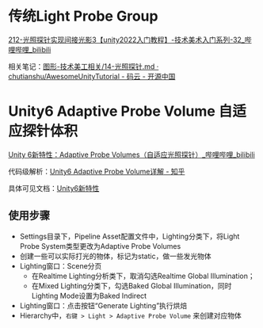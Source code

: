 # 传统Light Probe Group

[212-光照探针实现间接光影3【unity2022入门教程】-技术美术入门系列-32_哔哩哔哩_bilibili](https://www.bilibili.com/video/BV1RY411M7WZ/?spm_id_from=333.1387.favlist.content.click&vd_source=563d44869c3ecebb1867233573d16b7b)

相关笔记：[图形-技术美工相关/14-光照探针.md · chutianshu/AwesomeUnityTutorial - 码云 - 开源中国](https://gitee.com/chutianshu1981/AwesomeUnityTutorial/blob/main/图形-技术美工相关/14-光照探针.md)

# Unity6 Adaptive Probe Volume 自适应探针体积

[Unity 6新特性：Adaptive Probe Volumes（自适应光照探针）_哔哩哔哩_bilibili](https://www.bilibili.com/video/BV1GWwmeSETr/?spm_id_from=333.1387.favlist.content.click&vd_source=563d44869c3ecebb1867233573d16b7b)

代码级解析：[Unity6 Adaptive Probe Volume详解 - 知乎](https://zhuanlan.zhihu.com/p/8218046347)

具体可见文档：[Unity6新特性](../../Unity/新特性/Unity6.md)

## 使用步骤

- Settings目录下，Pipeline Asset配置文件中，Lighting分类下，将Light Probe System类型更改为Adaptive Probe Volumes 
- 创建一些可以实际打光的物体，标记为static，做一些发光物体
- Lighting窗口：Scene分页
  - 在Realtime Lighting分析类下，取消勾选Realtime Global Illumination；
  - 在Mixed Lighting分类下，勾选Baked Global Illumination，同时Lighting Mode设置为Baked Indirect
- Lighting窗口：点击按钮“Generate Lighting”执行烘焙
- Hierarchy中，`右键 > Light > Adaptive Probe Volume` 来创建对应物体
